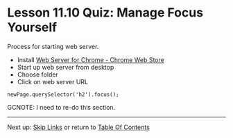 # Lesson 11.10 Quiz: Manage Focus Yourself

Process for starting web server.
- Install [Web Server for Chrome - Chrome Web Store](https://chrome.google.com/webstore/detail/web-server-for-chrome/ofhbbkphhbklhfoeikjpcbhemlocgigb?hl=en)
- Start up web server from desktop
- Choose folder
- Click on web server URL

`newPage.querySelector('h2').focus();`

GCNOTE: I need to re-do this section.

- - -
Next up: [Skip Links](ND024_Part2_Lesson11_11.md) or return to [Table Of Contents](./ND024_TableOfContents.md)
